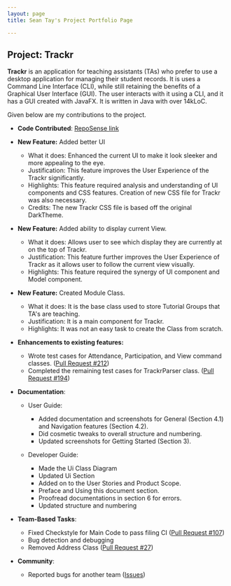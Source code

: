 ```yaml
---
layout: page
title: Sean Tay's Project Portfolio Page

---
```


## Project: Trackr

__Trackr__ is an application for teaching assistants (TAs) who prefer to use a desktop application for managing their 
student records. It is uses a Command Line Interface (CLI), while still retaining the benefits of a Graphical 
User Interface (GUI). The user interacts with it using a CLI, and it has a GUI created with JavaFX. 
It is written in Java with over 14kLoC.

Given below are my contributions to the project.

* **Code Contributed**: [RepoSense link](https://nus-cs2103-ay2021s1.github.io/tp-dashboard/#breakdown=true&search=seantaysl&sort=groupTitle&sortWithin=title&timeframe=commit&mergegroup=&groupSelect=groupByAuthors&checkedFileTypes=docs~functional-code~test-code~other&tabOpen=true&tabType=authorship&tabAuthor=seantaysl&tabRepo=AY2021S1-CS2103T-W12-2%2Ftp%5Bmaster%5D&authorshipIsMergeGroup=false&authorshipFileTypes=docs~functional-code~test-code)

* **New Feature:** Added better UI
    * What it does: Enhanced the current UI to make it look sleeker and more appealing to the eye.
    * Justification: This feature improves the User Experience of the Trackr significantly.
    * Highlights: This feature required analysis and understanding of UI components and CSS features. Creation of new 
    CSS file for Trackr was also necessary.
    * Credits: The new Trackr CSS file is based off the original DarkTheme.
    
* **New Feature:** Added ability to display current View.
    * What it does: Allows user to see which display they are currently at on the top of Trackr.
    * Justification: This feature further improves the User Experience of Trackr as it allows user to follow the current
    view visually.
    * Highlights: This feature required the synergy of UI component and Model component.

* **New Feature:** Created Module Class.
    * What it does: It is the base class used to store Tutorial Groups that TA's are teaching.
    * Justification: It is a main component for Trackr.
    * Highlights: It was not an easy task to create the Class from scratch.

* **Enhancements to existing features:**
    * Wrote test cases for Attendance, Participation, and View command classes. ([Pull Request #212](https://github.com/AY2021S1-CS2103T-W12-2/tp/pull/212))
    * Completed the remaining test cases for TrackrParser class. ([Pull Request #194](https://github.com/AY2021S1-CS2103T-W12-2/tp/pull/194))
    
* **Documentation**:
    * User Guide:
        * Added documentation and screenshots for General (Section 4.1) and Navigation features (Section 4.2).
        * Did cosmetic tweaks to overall structure and numbering.
        * Updated screenshots for Getting Started (Section 3).
        
    * Developer Guide:
        * Made the Ui Class Diagram
        * Updated Ui Section
        * Added on to the User Stories and Product Scope.
        * Preface and Using this document section.
        * Proofread documentations in section 6 for errors.
        * Updated structure and numbering
        

* **Team-Based Tasks**:
    * Fixed Checkstyle for Main Code to pass filing CI ([Pull Request #107](https://github.com/AY2021S1-CS2103T-W12-2/tp/pull/107))
    * Bug detection and debugging
    * Removed Address Class ([Pull Request #27](https://github.com/AY2021S1-CS2103T-W12-2/tp/pull/27))
    
* **Community**:
    * Reported bugs for another team ([Issues](https://github.com/seantaysl/ped/issues))
